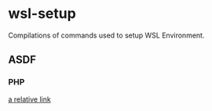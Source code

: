 # wsl-setup

Compilations of commands used to setup WSL Environment.

## ASDF

### PHP

[a relative link](asdf-php.md)
